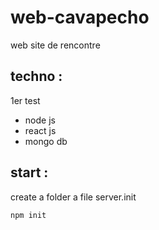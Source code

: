 # web-cavapecho
web site de rencontre

## techno :
1er test
- node js
- react js
- mongo db

## start :
create a folder
a file server.init
```
npm init
```
